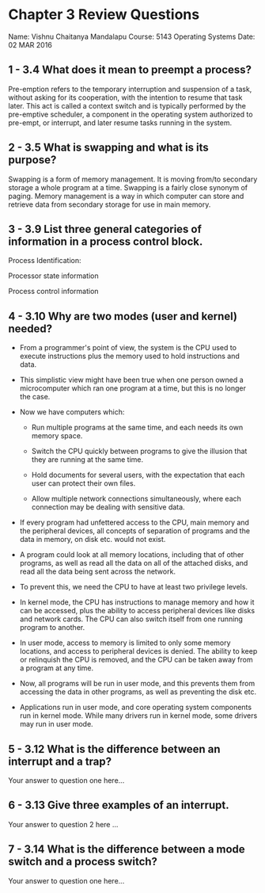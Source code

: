 # Chapter 3 Review Questions
Name: Vishnu Chaitanya Mandalapu
Course: 5143 Operating Systems
Date: 02 MAR 2016

## 1 - 3.4 What does it mean to preempt a process?

Pre-emption refers to the temporary interruption and suspension of a task, without asking for its cooperation, with the intention to resume that task later. This act is called a context switch and is typically performed by the pre-emptive scheduler, a component in the operating system authorized to pre-empt, or interrupt, and later resume tasks running in the system.


## 2 - 3.5 What is swapping and what is its purpose?

Swapping is a form of memory management. It is moving from/to secondary storage a whole program at a time. Swapping is a fairly close synonym of paging. Memory management is a way in which computer can store and retrieve data from secondary storage for use in main memory.


## 3 - 3.9 List three general categories of information in a process control block.

Process Identification: 

Processor state information

Process control information


## 4 - 3.10 Why are two modes (user and kernel) needed?

- From a programmer's point of view, the system is the CPU used to execute instructions plus the memory used to hold instructions and data. 

- This simplistic view might have been true when one person owned a microcomputer which ran one program at a time, but this is no longer the case. 

- Now we have computers which: 

    - Run multiple programs at the same time, and each needs its own memory space. 
    
    - Switch the CPU quickly between programs to give the illusion that they are running at the same time. 
    
    - Hold documents for several users, with the expectation that each user can protect their own files. 
    
    - Allow multiple network connections simultaneously, where each connection may be dealing with sensitive data. 

- If every program had unfettered access to the CPU, main memory and the peripheral devices, all concepts of separation of programs and the data in memory, on disk etc. would not exist. 

- A program could look at all memory locations, including that of other programs, as well as read all the data on all of the attached disks, and read all the data being sent across the network. 

- To prevent this, we need the CPU to have at least two privilege levels. 

- In kernel mode, the CPU has instructions to manage memory and how it can be accessed, plus the ability to access peripheral devices like disks and network cards. The CPU can also switch itself from one running program to another. 

- In user mode, access to memory is limited to only some memory locations, and access to peripheral devices is denied. The ability to keep or relinquish the CPU is removed, and the CPU can be taken away from a program at any time. 

- Now, all programs will be run in user mode, and this prevents them from accessing the data in other programs, as well as preventing the disk etc.

- Applications run in user mode, and core operating system components run in kernel mode. While many drivers run in kernel mode, some drivers may run in user mode.

## 5 - 3.12 What is the difference between an interrupt and a trap?

Your answer to question one here...


## 6 - 3.13 Give three examples of an interrupt.

Your answer to question 2 here ...


## 7 - 3.14 What is the difference between a mode switch and a process switch?

Your answer to question one here...
